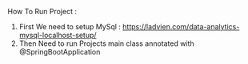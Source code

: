 How To Run Project :

1) First We need to setup MySql : https://ladvien.com/data-analytics-mysql-localhost-setup/
2) Then Need to run Projects main class annotated with @SpringBootApplication